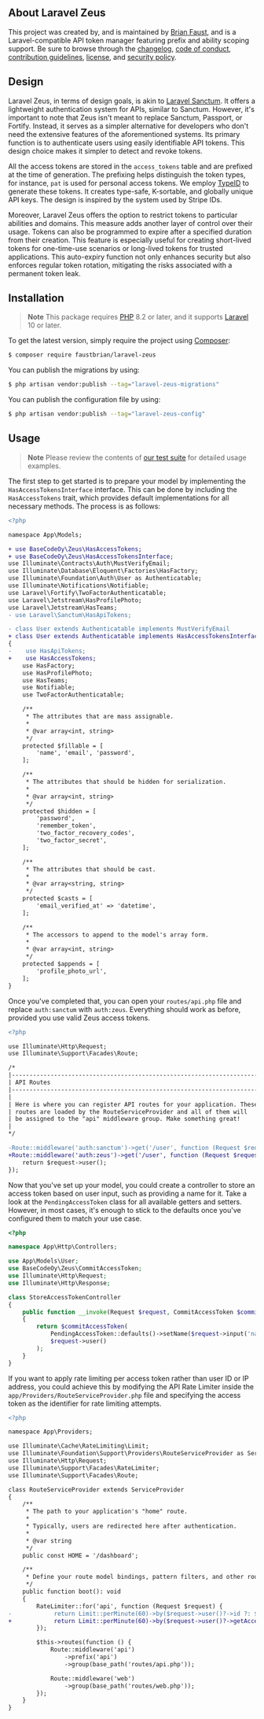 ## About Laravel Zeus

This project was created by, and is maintained by [Brian Faust](https://github.com/faustbrian), and is a Laravel-compatible API token manager featuring prefix and ability scoping support. Be sure to browse through the [changelog](CHANGELOG.md), [code of conduct](.github/CODE_OF_CONDUCT.md), [contribution guidelines](.github/CONTRIBUTING.md), [license](LICENSE), and [security policy](.github/SECURITY.md).

## Design

Laravel Zeus, in terms of design goals, is akin to [Laravel Sanctum](https://laravel.com/docs/10.x/sanctum). It offers a lightweight authentication system for APIs, similar to Sanctum. However, it's important to note that Zeus isn't meant to replace Sanctum, Passport, or Fortify. Instead, it serves as a simpler alternative for developers who don't need the extensive features of the aforementioned systems. Its primary function is to authenticate users using easily identifiable API tokens. This design choice makes it simpler to detect and revoke tokens.

All the access tokens are stored in the `access_tokens` table and are prefixed at the time of generation. The prefixing helps distinguish the token types, for instance, `pat` is used for personal access tokens. We employ [TypeID](https://github.com/jetpack-io/typeid) to generate these tokens. It creates type-safe, K-sortable, and globally unique API keys. The design is inspired by the system used by Stripe IDs.

Moreover, Laravel Zeus offers the option to restrict tokens to particular abilities and domains. This measure adds another layer of control over their usage. Tokens can also be programmed to expire after a specified duration from their creation. This feature is especially useful for creating short-lived tokens for one-time-use scenarios or long-lived tokens for trusted applications. This auto-expiry function not only enhances security but also enforces regular token rotation, mitigating the risks associated with a permanent token leak.

## Installation

> **Note**
> This package requires [PHP](https://www.php.net/) 8.2 or later, and it supports [Laravel](https://laravel.com/) 10 or later.

To get the latest version, simply require the project using [Composer](https://getcomposer.org/):

```bash
$ composer require faustbrian/laravel-zeus
```

You can publish the migrations by using:

```bash
$ php artisan vendor:publish --tag="laravel-zeus-migrations"
```

You can publish the configuration file by using:

```bash
$ php artisan vendor:publish --tag="laravel-zeus-config"
```

## Usage

> **Note**
> Please review the contents of [our test suite](/tests) for detailed usage examples.

The first step to get started is to prepare your model by implementing the `HasAccessTokensInterface` interface. This can be done by including the `HasAccessTokens` trait, which provides default implementations for all necessary methods. The process is as follows:

```diff
<?php

namespace App\Models;

+ use BaseCodeOy\Zeus\HasAccessTokens;
+ use BaseCodeOy\Zeus\HasAccessTokensInterface;
use Illuminate\Contracts\Auth\MustVerifyEmail;
use Illuminate\Database\Eloquent\Factories\HasFactory;
use Illuminate\Foundation\Auth\User as Authenticatable;
use Illuminate\Notifications\Notifiable;
use Laravel\Fortify\TwoFactorAuthenticatable;
use Laravel\Jetstream\HasProfilePhoto;
use Laravel\Jetstream\HasTeams;
- use Laravel\Sanctum\HasApiTokens;

- class User extends Authenticatable implements MustVerifyEmail
+ class User extends Authenticatable implements HasAccessTokensInterface, MustVerifyEmail
{
-    use HasApiTokens;
+    use HasAccessTokens;
    use HasFactory;
    use HasProfilePhoto;
    use HasTeams;
    use Notifiable;
    use TwoFactorAuthenticatable;

    /**
     * The attributes that are mass assignable.
     *
     * @var array<int, string>
     */
    protected $fillable = [
        'name', 'email', 'password',
    ];

    /**
     * The attributes that should be hidden for serialization.
     *
     * @var array<int, string>
     */
    protected $hidden = [
        'password',
        'remember_token',
        'two_factor_recovery_codes',
        'two_factor_secret',
    ];

    /**
     * The attributes that should be cast.
     *
     * @var array<string, string>
     */
    protected $casts = [
        'email_verified_at' => 'datetime',
    ];

    /**
     * The accessors to append to the model's array form.
     *
     * @var array<int, string>
     */
    protected $appends = [
        'profile_photo_url',
    ];
}
```

Once you've completed that, you can open your `routes/api.php` file and replace `auth:sanctum` with `auth:zeus`. Everything should work as before, provided you use valid Zeus access tokens.

```diff
<?php

use Illuminate\Http\Request;
use Illuminate\Support\Facades\Route;

/*
|--------------------------------------------------------------------------
| API Routes
|--------------------------------------------------------------------------
|
| Here is where you can register API routes for your application. These
| routes are loaded by the RouteServiceProvider and all of them will
| be assigned to the "api" middleware group. Make something great!
|
*/

-Route::middleware('auth:sanctum')->get('/user', function (Request $request) {
+Route::middleware('auth:zeus')->get('/user', function (Request $request) {
    return $request->user();
});
```

Now that you've set up your model, you could create a controller to store an access token based on user input, such as providing a name for it. Take a look at the `PendingAccessToken` class for all available getters and setters. However, in most cases, it's enough to stick to the defaults once you've configured them to match your use case.

```php
<?php

namespace App\Http\Controllers;

use App\Models\User;
use BaseCodeOy\Zeus\CommitAccessToken;
use Illuminate\Http\Request;
use Illuminate\Http\Response;

class StoreAccessTokenController
{
    public function __invoke(Request $request, CommitAccessToken $commitAccessToken): Response
    {
        return $commitAccessToken(
            PendingAccessToken::defaults()->setName($request->input('name')),
            $request->user()
        );
    }
}
```

If you want to apply rate limiting per access token rather than user ID or IP address, you could achieve this by modifying the API Rate Limiter inside the `app/Providers/RouteServiceProvider.php` file and specifying the access token as the identifier for rate limiting attempts.

```diff
<?php

namespace App\Providers;

use Illuminate\Cache\RateLimiting\Limit;
use Illuminate\Foundation\Support\Providers\RouteServiceProvider as ServiceProvider;
use Illuminate\Http\Request;
use Illuminate\Support\Facades\RateLimiter;
use Illuminate\Support\Facades\Route;

class RouteServiceProvider extends ServiceProvider
{
    /**
     * The path to your application's "home" route.
     *
     * Typically, users are redirected here after authentication.
     *
     * @var string
     */
    public const HOME = '/dashboard';

    /**
     * Define your route model bindings, pattern filters, and other route configuration.
     */
    public function boot(): void
    {
        RateLimiter::for('api', function (Request $request) {
-            return Limit::perMinute(60)->by($request->user()?->id ?: $request->ip());
+            return Limit::perMinute(60)->by($request->user()?->getAccessToken()?->token ?: $request->ip());
        });

        $this->routes(function () {
            Route::middleware('api')
                ->prefix('api')
                ->group(base_path('routes/api.php'));

            Route::middleware('web')
                ->group(base_path('routes/web.php'));
        });
    }
}
```
